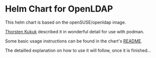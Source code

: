 # Helm Chart for OpenLDAP

This helm chart is based on the openSUSE/openldap image.

[Thorsten Kukuk](https://github.com/thkukuk/containers-mailserver/blob/master/openldap/README.md) described it in wonderful detail for use with podman.

Some basic usage instructions can be found in the chart's [README](charts/openldap/README.md).

The detailled explanation on how to use it will follow, once it is finished...
